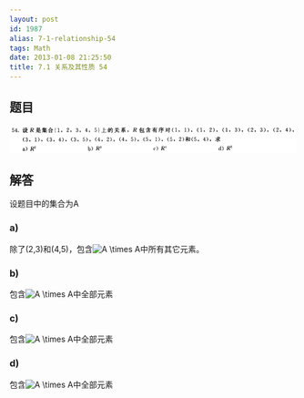 ```yaml
---
layout: post
id: 1987
alias: 7-1-relationship-54
tags: Math
date: 2013-01-08 21:25:50
title: 7.1 关系及其性质 54
---
```


## 题目

[![image](/user_images/1987-1.png "image")](/user_images/1987-1.png)

## 解答

设题目中的集合为A

### a)

除了(2,3)和(4,5)，包含![A \times A](http://chart.apis.google.com/chart?cht=tx&chs=1x0&chf=bg,s,FFFFFF00&chco=000000&chl=A%20%5Ctimes%20A)中所有其它元素。

### b)

包含![A \times A](http://chart.apis.google.com/chart?cht=tx&chs=1x0&chf=bg,s,FFFFFF00&chco=000000&chl=A%20%5Ctimes%20A)中全部元素

### c)

包含![A \times A](http://chart.apis.google.com/chart?cht=tx&chs=1x0&chf=bg,s,FFFFFF00&chco=000000&chl=A%20%5Ctimes%20A)中全部元素

### d)

包含![A \times A](http://chart.apis.google.com/chart?cht=tx&chs=1x0&chf=bg,s,FFFFFF00&chco=000000&chl=A%20%5Ctimes%20A)中全部元素
